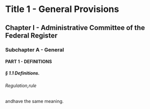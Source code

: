 
# Title 1 - General Provisions
## Chapter I - Administrative Committee of the Federal Register
### Subchapter A - General
#### PART 1 - DEFINITIONS
##### § 1.1 Definitions.
###### Regulation,rule

andhave the same meaning.
